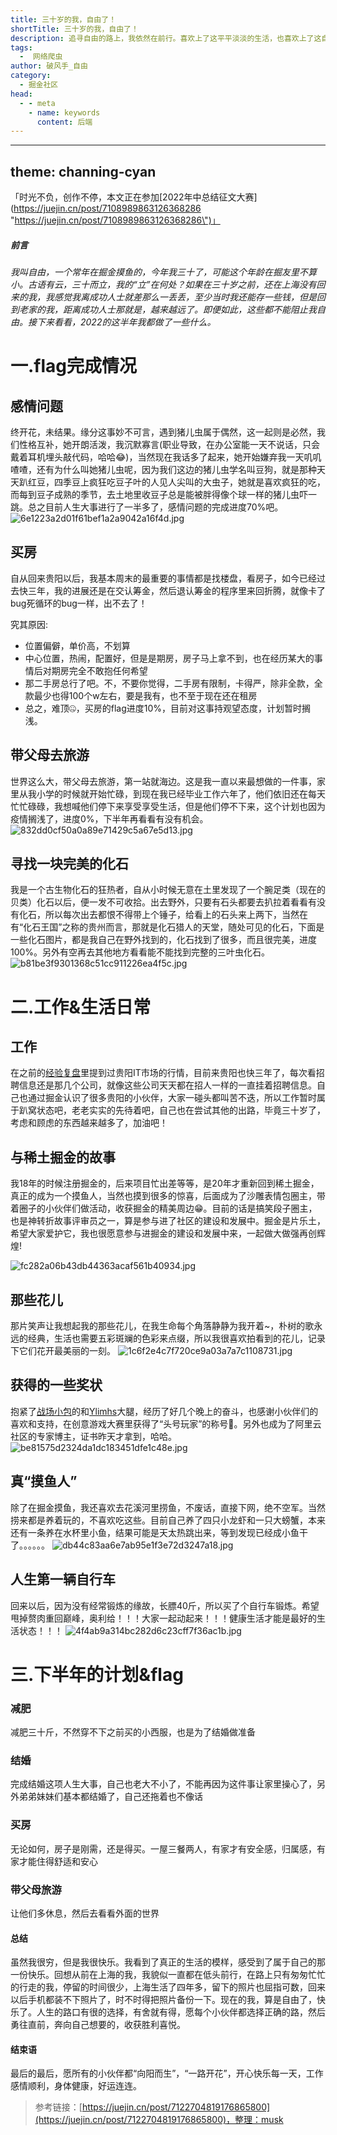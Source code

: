 ```yaml
---
title: 三十岁的我，自由了！
shortTitle: 三十岁的我，自由了！
description: 追寻自由的路上，我依然在前行。喜欢上了这平平淡淡的生活，也喜欢上了这自由的味道，别有那么多的顾虑，快乐就完事了。
tags:
  -  网络爬虫
author: 破风手_自由
category:
  - 掘金社区
head:
  - - meta
    - name: keywords
      content: 后端
---
```


---
theme: channing-cyan
---
「时光不负，创作不停，本文正在参加[2022年中总结征文大赛](https://juejin.cn/post/7108989863126368286 \"https://juejin.cn/post/7108989863126368286\")」
##### 前言
*我叫自由，一个常年在掘金摸鱼的，今年我三十了，可能这个年龄在掘友里不算小。古语有云，三十而立，我的“立”在何处？如果在三十岁之前，还在上海没有回来的我，我感觉我离成功人士就差那么一丢丢，至少当时我还能存一些钱，但是回到老家的我，距离成功人士那就是，越来越远了。即便如此，这些都不能阻止我自由。接下来看看，2022的这半年我都做了一些什么。*

# 一.flag完成情况
## 感情问题
  终开花，未结果。缘分这事妙不可言，遇到猪儿虫属于偶然，这一起则是必然，我们性格互补，她开朗活泼，我沉默寡言(职业导致，在办公室能一天不说话，只会戴着耳机埋头敲代码，哈哈😂)，当然现在我话多了起来，她开始嫌弃我一天叽叽喳喳，还有为什么叫她猪儿虫呢，因为我们这边的猪儿虫学名叫豆狗，就是那种天天趴红豆，四季豆上疯狂吃豆子叶的人见人尖叫的大虫子，她就是喜欢疯狂的吃，而每到豆子成熟的季节，去土地里收豆子总是能被胖得像个球一样的猪儿虫吓一跳。总之目前人生大事进行了一半多了，感情问题的完成进度70%吧。
![6e1223a2d01f61bef1a2a9042a16f4d.jpg](https://p1-juejin.byteimg.com/tos-cn-i-k3u1fbpfcp/f8c5bbc34eae468ea246220a9d44a22e~tplv-k3u1fbpfcp-watermark.image?)


## 买房
自从回来贵阳以后，我基本周末的最重要的事情都是找楼盘，看房子，如今已经过去快三年，我的进展还是在交认筹金，然后退认筹金的程序里来回折腾，就像卡了bug死循环的bug一样，出不去了！

究其原因:
- 位置偏僻，单价高，不划算
-  中心位置，热闹，配置好，但是是期房，房子马上拿不到，也在经历某大的事情后对期房完全不敢抱任何希望
- 那二手房总行了吧。不，不要你觉得，二手房有限制，卡得严，除非全款，全款最少也得100个w左右，要是我有，也不至于现在还在租房
- 总之，难顶🤐，买房的flag进度10%，目前对这事持观望态度，计划暂时搁浅。


## 带父母去旅游
世界这么大，带父母去旅游，第一站就海边。这是我一直以来最想做的一件事，家里从我小学的时候就开始忙碌，到现在我已经毕业工作六年了，他们依旧还在每天忙忙碌碌，我想喊他们停下来享受享受生活，但是他们停不下来，这个计划也因为疫情搁浅了，进度0%，下半年再看看有没有机会。
![832dd0cf50a0a89e71429c5a67e5d13.jpg](https://p6-juejin.byteimg.com/tos-cn-i-k3u1fbpfcp/45cb37c6994044b8a58346c87116bfe2~tplv-k3u1fbpfcp-watermark.image?)

## 寻找一块完美的化石
我是一个古生物化石的狂热者，自从小时候无意在土里发现了一个腕足类（现在的贝类）化石以后，便一发不可收拾。出去野外，只要有石头都要去扒拉着看看有没有化石，所以每次出去都恨不得带上个锤子，给看上的石头来上两下，当然在有“化石王国”之称的贵州而言，那就是化石猎人的天堂，随处可见的化石，下面是一些化石图片，都是我自己在野外找到的，化石找到了很多，而且很完美，进度100%。另外有空再去其他地方看看能不能找到完整的三叶虫化石。
![b81be3f9301368c51cc911226ea4f5c.jpg](https://p3-juejin.byteimg.com/tos-cn-i-k3u1fbpfcp/483af6a697204eef843f59b2bfbf4269~tplv-k3u1fbpfcp-watermark.image?)

# 二.工作&生活日常
## 工作
在之前的[经验复盘](https://juejin.cn/post/7078918218760323085)里提到过贵阳IT市场的行情，目前来贵阳也快三年了，每次看招聘信息还是那几个公司，就像这些公司天天都在招人一样的一直挂着招聘信息。自己也通过掘金认识了很多贵阳的小伙伴，大家一碰头都叫苦不迭，所以工作暂时属于趴窝状态吧，老老实实的先待着吧，自己也在尝试其他的出路，毕竟三十岁了，考虑和顾虑的东西越来越多了，加油吧！
## 与稀土掘金的故事
我18年的时候注册掘金的，后来项目忙出差等等，是20年才重新回到稀土掘金，真正的成为一个摸鱼人，当然也摸到很多的惊喜，后面成为了沙雕表情包圈主，带着圈子的小伙伴们做活动，收获掘金的精美周边😁。目前的话是搞笑段子圈主，也是神转折故事评审员之一，算是参与进了社区的建设和发展中。掘金是片乐土，希望大家爱护它，我也很愿意参与进掘金的建设和发展中来，一起做大做强再创辉煌!

![fc282a06b43db44363acaf561b40934.jpg](https://p1-juejin.byteimg.com/tos-cn-i-k3u1fbpfcp/303895ac569b4e1a8b3104aa804d3343~tplv-k3u1fbpfcp-watermark.image?)

## 那些花儿

那片笑声让我想起我的那些花儿，在我生命每个角落静静为我开着~，朴树的歌永远的经典，生活也需要五彩斑斓的色彩来点缀，所以我很喜欢拍看到的花儿，记录下它们花开最美丽的一刻。
![1c6f2e4c7f720ce9a03a7a7c1108731.jpg](https://p6-juejin.byteimg.com/tos-cn-i-k3u1fbpfcp/46129ab86af443d1a46b29fd4d24713d~tplv-k3u1fbpfcp-watermark.image?)

## 获得的一些奖状
抱紧了[战场小包](https://juejin.cn/user/4424090519078430)的和[Ylimhs](https://juejin.cn/user/2999123452115005)大腿，经历了好几个晚上的奋斗，也感谢小伙伴们的喜欢和支持，在创意游戏大赛里获得了“头号玩家”的称号🎉。另外也成为了阿里云社区的专家博主，证书昨天才拿到，哈哈。
![be81575d2324da1dc183451dfe1c48e.jpg](https://p1-juejin.byteimg.com/tos-cn-i-k3u1fbpfcp/5d1ff36ffa824624bbc0cd46005dc95f~tplv-k3u1fbpfcp-watermark.image?)

## 真“摸鱼人”
除了在掘金摸鱼，我还喜欢去花溪河里捞鱼，不废话，直接下网，绝不空军。当然捞来都是养着玩的，不喜欢吃这些。目前自己养了四只小龙虾和一只大螃蟹，本来还有一条养在水杯里小鱼，结果可能是天太热跳出来，等到发现已经成小鱼干了。。。。。。
![db44c83aa6e7ab95e1f3e72d3247a18.jpg](https://p3-juejin.byteimg.com/tos-cn-i-k3u1fbpfcp/1a9650cbb65e4aa8bdf9b18b2f39c3e5~tplv-k3u1fbpfcp-watermark.image?)
## 人生第一辆自行车
回来以后，因为没有经常锻炼的缘故，长膘40斤，所以买了个自行车锻炼。希望甩掉赘肉重回巅峰，奥利给！！！大家一起动起来！！！健康生活才能是最好的生活状态！！！
![4f4ab9a314bc282d6c23cff7f36ac1b.jpg](https://p6-juejin.byteimg.com/tos-cn-i-k3u1fbpfcp/7e5a3f2345e848a2b3bc79fb3dd3d110~tplv-k3u1fbpfcp-watermark.image?)
# 三.下半年的计划&flag
### 减肥
减肥三十斤，不然穿不下之前买的小西服，也是为了结婚做准备
### 结婚
完成结婚这项人生大事，自己也老大不小了，不能再因为这件事让家里操心了，另外弟弟妹妹们基本都结婚了，自己还拖着也不像话
### 买房
无论如何，房子是刚需，还是得买。一屋三餐两人，有家才有安全感，归属感，有家才能住得舒适和安心
### 带父母旅游
让他们多休息，然后去看看外面的世界
#### 总结
虽然我很穷，但是我很快乐。我看到了真正的生活的模样，感受到了属于自己的那一份快乐。回想从前在上海的我，我貌似一直都在低头前行，在路上只有匆匆忙忙的行走的我，停留的时间很少，上海生活了四年多，留下的照片也屈指可数，回来以后手机都装不下照片了，时不时得把照片备份一下。现在的我，算是自由了，快乐了。人生的路口有很的选择，有舍就有得，愿每个小伙伴都选择正确的路，然后勇往直前，奔向自己想要的，收获胜利喜悦。
#### 结束语
最后的最后，愿所有的小伙伴都“向阳而生”，“一路开花”，开心快乐每一天，工作感情顺利，身体健康，好运连连。





>参考链接：[https://juejin.cn/post/7122704819176865800](https://juejin.cn/post/7122704819176865800)，整理：musk
